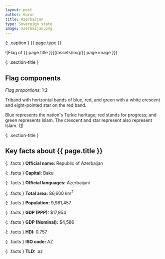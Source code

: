 ```yaml
---
layout: post
author: Gurur
title: Azerbaijan
type: Sovereign state
image: azerbaijan.png
---
```

{: .caption }
{{ page.type }}

![Flag of {{ page.title }}](/assets/img/{{ page.image }})

{: .section-title }
## Flag components

*Flag proportions*: 1:2

Triband with horizontal bands of blue, red, and green with a white crescent and eight-pointed star on the red band.

Blue represents the nation's Turkic heritage; red stands for progress; and green represents Islam. The crescent and star represent also represent Islam. (<span class="source-link">[1](https://en.wikipedia.org/wiki/Flag_of_Azerbaijan)</span>)

{: .section-title }
## Key facts about {{ page.title }}

{: .facts }
**Official name:** Republic of Azerbaijan

{: .facts }
**Capital:** Baku

{: .facts }
**Official languages:** Azerbaijani

{: .facts }
**Total area:** 86,600 km<sup>2</sup>

{: .facts }
**Population:** 9,981,457

{: .facts }
**GDP (PPP):** $17,954

{: .facts }
**GDP (Nominal):** $4,586

{: .facts }
**HDI:** 0.757

{: .facts }
**ISO code:** AZ

{: .facts }
**TLD:** .az